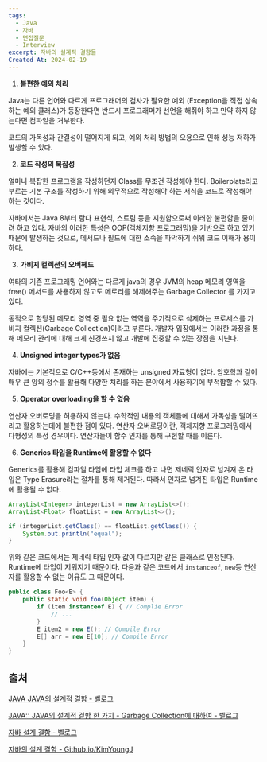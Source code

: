 ```yaml
---
tags:
  - Java
  - 자바
  - 면접질문
  - Interview
excerpt: 자바의 설계적 결함들
Created At: 2024-02-19
---
```

1. **불편한 예외 처리**

Java는 다른 언어와 다르게 프로그래머의 검사가 필요한 예외 (Exception을 직접 상속하는 예외 클래스)가 등장한다면 반드시 프로그래머가 선언을 해줘야 하고 만약 하지 않는다면 컴파일을 거부한다.

코드의 가독성과 간결성이 떨어지게 되고, 예외 처리 방법의 오용으로 인해 성능 저하가 발생할 수 있다.

2. **코드 작성의 복잡성**

얼마나 복잡한 프로그램을 작성하던지 Class를 무조건 작성해야 한다. Boilerplate라고 부르는 기본 구조를 작성하기 위해 의무적으로 작성해야 하는 서식을 코드로 작성해야 하는 것이다.

자바에서는 Java 8부터 람다 표현식, 스트림 등을 지원함으로써 이러한 불편함을 줄이려 하고 있다. 자바의 이러한 특성은 OOP(객체지향 프로그래밍)을 기반으로 하고 있기 때문에 발생하는 것으로, 메서드나 필드에 대한 소속을 파악하기 쉬워 코드 이해가 용이하다.

3. **가비지 컬렉션의 오버헤드**

여타의 기존 프로그래밍 언어와는 다르게 java의 경우 JVM의 heap 메모리 영역을 free() 메서드를 사용하지 않고도 메로리를 해제해주는 Garbage Collector 를 가지고 있다.

동적으로 할당된 메모리 영역 중 필요 없는 역역을 주기적으로 삭제하는 프로세스를 가비지 컬렉션(Garbage Collection)이라고 부른다. 개발자 입장에서는 이러한 과정을 통해 메모리 관리에 대해 크게 신경쓰지 않고 개발에 집중할 수 있는 장점을 지닌다.

4. **Unsigned integer types가 없음**

자바에는 기본적으로 C/C++등에서 존재하는 unsigned 자료형이 없다. 암호학과 같이 매우 큰 양의 정수를 활용해 다양한 처리를 하는 분야에서 사용하기에 부적합할 수 있다.

5. **Operator overloading을 할 수 없음**

연산자 오버로딩을 허용하지 않는다. 수학적인 내용의 객체들에 대해서 가독성을 떨어뜨리고 활용하는데에 불편한 점이 있다. 연산자 오버로딩이란, 객체지향 프로그래밍에서 다형성의 특정 경우이다. 연산자들이 함수 인자를 통해 구현할 때를 이른다.

6. **Generics 타입을 Runtime에 활용할 수 없다**

Generics를 활용해 컴파일 타임에 타입 체크를 하고 나면 제네릭 인자로 넘겨져 온 타입은 Type Erasure라는 절차를 통해 제거된다. 따라서 인자로 넘겨진 타입은 Runtime에 활용될 수 없다.

```java
ArrayList<Integer> integerList = new ArrayList<>();
ArrayList<Float> floatList = new ArrayList<>();

if (integerList.getClass() == floatList.getClass()) {
    System.out.println("equal");
}
```

위와 같은 코드에서는 제네릭 타입 인자 값이 다르지만 같은 클래스로 인정된다. Runtime에 타입이 지워지기 때문이다. 다음과 같은 코드에서 `instanceof`, `new`등 연산자를 활용할 수 없는 이유도 그 때문이다.

```java
public class Foo<E> {
    public static void foo(Object item) {
        if (item instanceof E) { // Complie Error
            // ...
        }
        E item2 = new E(); // Compile Error
        E[] arr = new E[10]; // Compile Error
    }
}
```

## 출처

[JAVA JAVA의 설계적 결함 - 벨로그](https://velog.io/@sung8881/JAVA-JAVA%EC%9D%98-%EC%84%A4%EA%B3%84%EC%A0%81-%EA%B2%B0%ED%95%A8)

[JAVA:: JAVA의 설계적 결함 한 가지 - Garbage Collection에 대하여 - 벨로그](https://velog.io/@ecvheo1/Java%EC%9D%98-%EC%84%A4%EA%B3%84%EC%A0%81-%EA%B2%B0%ED%95%A8-%ED%95%9C-%EA%B0%80%EC%A7%80-Garbage-Collection%EC%97%90-%EB%8C%80%ED%95%98%EC%97%AC)

[자바 설계 결함 - 벨로그](https://velog.io/@xogml951/%EC%9E%90%EB%B0%94-%EC%84%A4%EA%B3%84-%EA%B2%B0%ED%95%A8)

[자바의 설계 결함 - Github.io/KimYoungJ](https://github.com/KimYongJ/wanted-pre-onboarding-challenge-be-task-July/blob/main/4%EB%B2%88%20%EB%AC%B8%EC%A0%9C.md)
